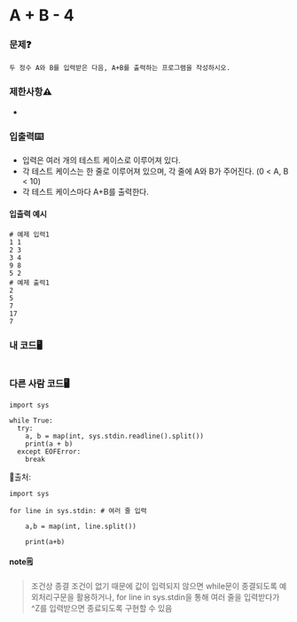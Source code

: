 # A + B - 4

### 문제❓
```
두 정수 A와 B를 입력받은 다음, A+B를 출력하는 프로그램을 작성하시오.
```

### 제한사항⚠️
*

### 입출력⌨️
* 입력은 여러 개의 테스트 케이스로 이루어져 있다.
* 각 테스트 케이스는 한 줄로 이루어져 있으며, 각 줄에 A와 B가 주어진다. (0 < A, B < 10)
* 각 테스트 케이스마다 A+B를 출력한다.

#### 입출력 예시
```
# 예제 입력1
1 1
2 3
3 4
9 8
5 2
# 예제 출력1
2
5
7
17
7
```

### 내 코드🖥️
```

```

### 다른 사람 코드🖥️
```
import sys

while True:
  try:
    a, b = map(int, sys.stdin.readline().split())
    print(a + b)
  except EOFError:
    break
```
🔗출처:

```
import sys

for line in sys.stdin: # 여러 줄 입력

    a,b = map(int, line.split())

    print(a+b)
```
#### note🗒️
> 조건상 종결 조건이 없기 때문에 값이 입력되지 않으면 while문이 종결되도록 예외처리구문을 활용하거나, 
> for line in sys.stdin을 통해 여러 줄을 입력받다가 ^Z를 입력받으면 종료되도록 구현할 수 있음


